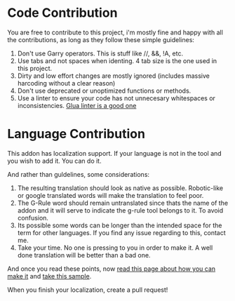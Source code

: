 # Code Contribution

You are free to contribute to this project, i'm mostly fine and happy with all the contributions, as long as they follow these simple guidelines:

1. Don't use Garry operators. This is stuff like //, &&, !A, etc.
2. Use tabs and not spaces when identing. 4 tab size is the one used in this project.
3. Dirty and low effort changes are mostly ignored (includes massive harcoding without a clear reason)
4. Don't use deprecated or unoptimized functions or methods.
5. Use a linter to ensure your code has not unnecesary whitespaces or inconsistencies. [Glua linter is a good one](https://github.com/FPtje/GLuaFixer)

# Language Contribution

This addon has localization support. If your language is not in the tool and you wish to add it. You can do it.

And rather than guldelines, some considerations:

1. The resulting translation should look as native as possible. Robotic-like or google translated words will make the translation to feel poor.
2. The G-Rule word should remain untranslated since thats the name of the addon and it will serve to indicate the g-rule tool belongs to it. To avoid confusion.
3. Its possible some words can be longer than the intended space for the term for other languages. If you find any issue regarding to this, contact me.
4. Take your time. No one is pressing to you in order to make it. A well done translation will be better than a bad one.

And once you read  these points, now [read this page about how you can make it](https://wiki.facepunch.com/gmod/Addon_Localization#propertiesfiles) and [take this sample](https://github.com/MartyX5555/G-Rule/blob/main/resource/localization/en/grule.properties).

When you finish your localization, create a pull request!

